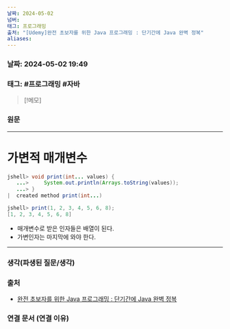 ```yaml
---
날짜: 2024-05-02
넘버: 
태그: 프로그래밍
출처: "[Udemy]완전 초보자를 위한 Java 프로그래밍 : 단기간에 Java 완벽 정복"
aliases:
---
```

### 날짜:  2024-05-02 19:49

### 태그:  #프로그래밍 #자바

>[!메모]
>

### 원문
---
# 가변적 매개변수
```java
jshell> void print(int... values) {
   ...>     System.out.println(Arrays.toString(values));
   ...> }
|  created method print(int...)

jshell> print(1, 2, 3, 4, 5, 6, 8);
[1, 2, 3, 4, 5, 6, 8]
```
- 매개변수로 받은 인자들은 배열이 된다.
- 가변인자는 마지막에 와야 한다.
---
### 생각(파생된 질문/생각)

### 출처
- [완전 초보자를 위한 Java 프로그래밍 : 단기간에 Java 완벽 정복](https://www.udemy.com/course/best-java-programming/?couponCode=ST6MT42324)

### 연결 문서 (연결 이유)
